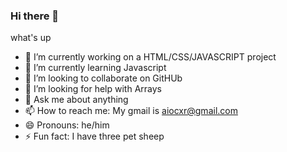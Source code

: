 ### Hi there 👋

<p>what's up</p>

- 🔭 I’m currently working on a HTML/CSS/JAVASCRIPT project
- 🌱 I’m currently learning Javascript
- 👯 I’m looking to collaborate on GitHUb
- 🤔 I’m looking for help with Arrays
- 💬 Ask me about anything
- 📫 How to reach me: My gmail is aiocxr@gmail.com
- 😄 Pronouns: he/him
- ⚡ Fun fact: I have three pet sheep

